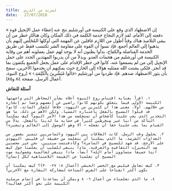 ```yaml
---
title:  لمزيد من الدرس
date:   27/07/2018
---
```


« إن الاضطهاد الذي وقع على الكنيسة في أورشليم نتج عنه إعطاء عمل الإنجيل قوة دفعته إلى الأمام. لقد لازم النجاح خدمة الكلمة في ذلك المكان وكان هنالك خطر من أن يبقى التلاميذ هناك وقتاً أطول من اللازم غافلين عن المهمة التي أوكلها المُخَلِّص إليهم بأن يذهبوا إلى العالم أجمع. فإذ نسوا أن القوة على مقاومة الشر تكتسب فقط عن طريق الخدمة المناضلة والكفاح، بدأوا يظنون أنه لا يوجد لهم عمل يعملونه أهم من وقاية الكنيسة في أورشليم من هجمات العدو. وبدلاً من أن يدربوا المهتدين الجدد على حمل الإنجيل إلى من لم يسمعوا عنه، كانوا في خطر الإقدام على عمل يجعل الجميع يكتفون بما قد أنجز. فلكي يشتت الله ممثليه هؤلاء إلى الخارج حيث يمكنهم أن يخدموا الآخرين، سمح بأن يثور الاضطهاد ضدهم. فإذ طردوا من أورشليم ‹جَالُوا مُبَشِّرِينَ بِالْكَلِمَةِ.› » (روح النبوة، أعمال الرسل، صفحة ٨٤ و٨٥).

**أسئلة للنقاش**

`١. اقرأ بعناية اقتباس روح النبوة أعلاه بشأن المخاطر التي واجهتها الكنيسة الأولى فيما يتعلق بكونهم كانوا راضين عن أنفسهم وعما تم إنجازه من خلالهم. أولاً، معنى هذا أن كثيرين من اليهود، خلافاً للفكر السائد، كانوا قد قبلوا المسيح بالفعل باعتباره المسيا. ولكن الأهم من ذلك، ما هو التحذير الذي يجب علينا كأشخاص أن نستخلصه من هذا الأمر اليوم؟ كيف يمكننا التأكد من أننا غير منخرطين كثيراً في حماية ما لدينا بالفعل، بدلاً من القيام بما يجب علينا حقاً أن نفعله – ألا وهو الوصول إلى العالم وتبشيره؟`

`٢. بحلول وقت الرسل، كانت العلاقات بين اليهود والسامريين تتميز بعصور من العداوات الشرسة. ما الذي يمكننا أن نتعلمه من حقيقة أن فليبس، اليهودي على الأرجح، قد شهد للمسيح في السامرة؟ وكأدفنتست سبتيين، نحن غير محصنين ضد التحيزات الثقافية والعرقية. ماذا ينبغي للصليب أن يعلمنا حول كيف أننا جميعاً متساوون أمام الله؟ أيضاً، ماذا ينبغي لعالمية وشمولية موت المسيح أن تعلمنا عن القيمة اللامتناهية لكل إنسان؟`

`٣. كيف تعامل فيلبس مع الخصي الحبشي (أعمال ٨: ٢٧- ٣٠)؟ كيف يمكننا أن نكون أكثر انفتاحاً على الفرص المتاحة لمشاركة البشارة مع الآخرين؟`

`٤. ما الذي تعلمناه من أعمال ٦- ٨ ويمكن أن يساعدنا في إتمام مرسلية الكنيسة على نحو أكثر فعالية؟`